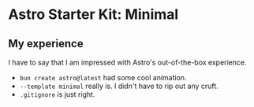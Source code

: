 # Astro Starter Kit: Minimal

## My experience

I have to say that I am impressed with Astro's out-of-the-box experience.
* `bun create astro@latest` had some cool animation.
* `--template minimal` really is. I didn't have to rip out any cruft.
* `.gitignore` is just right.


